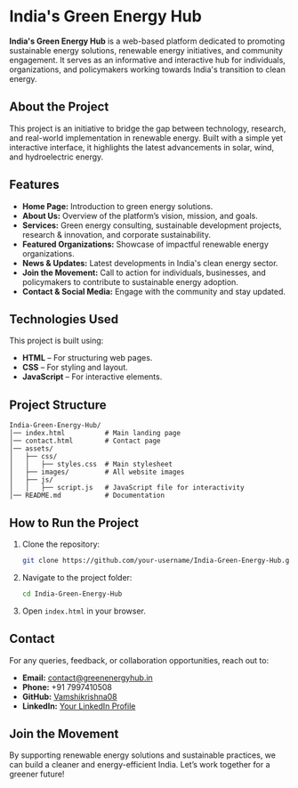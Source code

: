 # India's Green Energy Hub

**India's Green Energy Hub** is a web-based platform dedicated to promoting sustainable energy solutions, renewable energy initiatives, and community engagement. It serves as an informative and interactive hub for individuals, organizations, and policymakers working towards India's transition to clean energy.

## About the Project
This project is an initiative to bridge the gap between technology, research, and real-world implementation in renewable energy. Built with a simple yet interactive interface, it highlights the latest advancements in solar, wind, and hydroelectric energy.

## Features
- **Home Page:** Introduction to green energy solutions.
- **About Us:** Overview of the platform’s vision, mission, and goals.
- **Services:** Green energy consulting, sustainable development projects, research & innovation, and corporate sustainability.
- **Featured Organizations:** Showcase of impactful renewable energy organizations.
- **News & Updates:** Latest developments in India's clean energy sector.
- **Join the Movement:** Call to action for individuals, businesses, and policymakers to contribute to sustainable energy adoption.
- **Contact & Social Media:** Engage with the community and stay updated.

## Technologies Used
This project is built using:
- **HTML** – For structuring web pages.
- **CSS** – For styling and layout.
- **JavaScript** – For interactive elements.

## Project Structure
```
India-Green-Energy-Hub/
│── index.html          # Main landing page
│── contact.html        # Contact page
│── assets/
│   ├── css/
│   │   ├── styles.css  # Main stylesheet
│   ├── images/         # All website images
│   ├── js/
│   │   ├── script.js   # JavaScript file for interactivity
│── README.md           # Documentation
```

## How to Run the Project
1. Clone the repository:
   ```sh
   git clone https://github.com/your-username/India-Green-Energy-Hub.git
   ```
2. Navigate to the project folder:
   ```sh
   cd India-Green-Energy-Hub
   ```
3. Open `index.html` in your browser.



## Contact
For any queries, feedback, or collaboration opportunities, reach out to:
- **Email:** contact@greenenergyhub.in
- **Phone:** +91 7997410508
- **GitHub:** [Vamshikrishna08](https://github.com/Vamshikrishna779)
- **LinkedIn:** [Your LinkedIn Profile](#)

## Join the Movement
By supporting renewable energy solutions and sustainable practices, we can build a cleaner and energy-efficient India. Let’s work together for a greener future!
